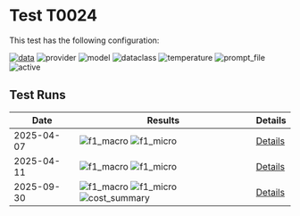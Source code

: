 # Test T0024

This test has the following configuration:

<a href="/humanities_data_benchmark/benchmarks/metadata_extraction"><img src="https://img.shields.io/badge/data-metadata_extraction-lightgrey" alt="data"></a>&nbsp;<img src="https://img.shields.io/badge/provider-anthropic-green" alt="provider">&nbsp;<img src="https://img.shields.io/badge/model-claude--3--7--sonnet--20250219-blue" alt="model">&nbsp;<img src="https://img.shields.io/badge/dataclass-Document-purple" alt="dataclass">&nbsp;<img src="https://img.shields.io/badge/temperature-0.0-ffff00" alt="temperature">&nbsp;<img src="https://img.shields.io/badge/prompt_file-prompt.txt-lightgrey" alt="prompt_file">&nbsp;<img src="https://img.shields.io/badge/active-yes-brightgreen" alt="active">


## Test Runs

<script src="https://code.jquery.com/jquery-3.6.0.min.js"></script>
<link rel="stylesheet" href="https://cdn.datatables.net/1.13.6/css/jquery.dataTables.min.css">
<script src="https://cdn.datatables.net/1.13.6/js/jquery.dataTables.min.js"></script><style>
    /* Square styles */
    .test-rectangle {
        display: inline-flex;
        height: 20px;
        border-radius: 3px;
        text-align: center;
        align-items: center;
        justify-content: center;
        font-size: 12px;
        font-weight: regular;
        color: white;
        padding: 0 5px;
        white-space: nowrap;
        overflow: hidden;
        text-overflow: ellipsis;
    }
    .test-square {
        display: inline-flex;
        width: 45px;
        height: 20px;
        border-radius: 3px;
        text-align: center;
        align-items: center;
        justify-content: center;
        font-size: 11px;
        font-weight: bold;
        color: white;
    }
    /* Inner table styles */
    .inner-table {
        width: 100%;
        border-collapse: collapse;
        margin: 0;
        padding: 0;
    }
    .inner-table th, .inner-table td {
        padding: 4px;
        text-align: left;
        border-bottom: 1px solid #ddd;
    }
    .inner-table th {
        background-color: #f2f2f2;
        font-weight: bold;
    }
    
    /* Sortable table styles */
    .sortable-table th[onclick] {
        cursor: pointer;
        user-select: none;
        transition: background-color 0.2s;
    }
    .sortable-table th[onclick]:hover {
        background-color: #e8e8e8;
    }
    
    /* Rules column styles */
    .inner-table td:nth-child(6) {
        max-width: 200px;
        word-wrap: break-word;
        overflow-wrap: break-word;
    }
    
    /* Radar chart container styles */
    #performanceRadar {
        border: 1px solid #ddd;
        border-radius: 8px;
        background-color: #fafafa;
    }
</style>
<table id="data-table" class="display">
  <thead><tr>
    <th>Date</th>
    <th>Results</th>
    <th>Details</th>

  </tr></thead>
  <tbody>
<tr>
    <td>2025-04-07</td>
    <td><img src="https://img.shields.io/badge/f1_macro-0.3362779156327543-brightgreen" alt="f1_macro">&nbsp;<img src="https://img.shields.io/badge/f1_micro-0.37383177570093457-brightgreen" alt="f1_micro">&nbsp;</td>
    <td><a href='/humanities_data_benchmark/archive/2025-04-07/T0024'>Details</a></td>
</tr>
<tr>
    <td>2025-04-11</td>
    <td><img src="https://img.shields.io/badge/f1_macro-0.39-brightgreen" alt="f1_macro">&nbsp;<img src="https://img.shields.io/badge/f1_micro-0.44-brightgreen" alt="f1_micro">&nbsp;</td>
    <td><a href='/humanities_data_benchmark/archive/2025-04-11/T0024'>Details</a></td>
</tr>
<tr>
    <td>2025-09-30</td>
    <td><img src="https://img.shields.io/badge/f1_macro-0.37-brightgreen" alt="f1_macro">&nbsp;<img src="https://img.shields.io/badge/f1_micro-0.41-brightgreen" alt="f1_micro">&nbsp;<img src="https://img.shields.io/badge/cost_summary-{'total_input_tokens': 57225, 'total_output_tokens': 2736, 'total_tokens': 59961, 'input_cost_usd': 0.171675, 'output_cost_usd': 0.04104, 'total_cost_usd': 0.212715, 'pricing_date': '2025--09--30', 'input_price_per_million': 3.0, 'output_price_per_million': 15.0}-brightgreen" alt="cost_summary">&nbsp;</td>
    <td><a href='/humanities_data_benchmark/archive/2025-09-30/T0024'>Details</a></td>
</tr>

  </tbody>
</table>

<script>
  $(document).ready(function() {
    $('#data-table').DataTable({
      "paging": true,
      "searching": true,
      "ordering": true,
      "info": true,
      "lengthMenu": [[10, 20, -1], [10, 20, "All"]],
    });
  });
</script>
